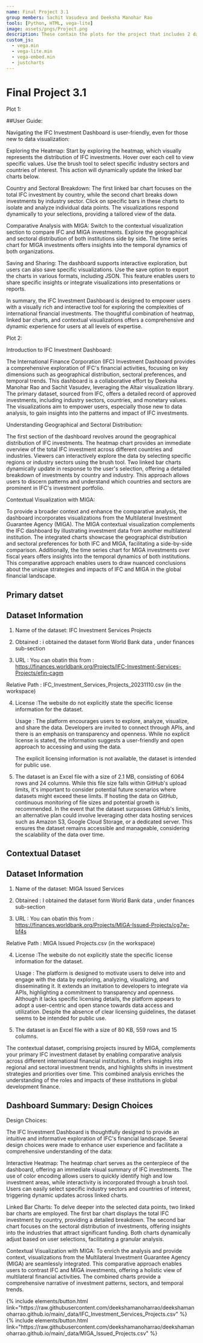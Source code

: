 ```yaml
---
name: Final Project 3.1
group members: Sachit Vasudeva and Deeksha Manohar Rao
tools: [Python, HTML, vega-lite]
image: assets/pngs/Project.png
description: These contain the plots for the project that includes 2 datasets outlining income levels and investments for different countries around the world.
custom_js:
  - vega.min
  - vega-lite.min
  - vega-embed.min
  - justcharts
---
```



# Final Project 3.1 

Plot 1:

<vegachart schema-url="{{ site.baseurl }}/assets/json/Interactive_Visualization.json" style="width: 100%"></vegachart>

 ##User Guide:

Navigating the IFC Investment Dashboard is user-friendly, even for those new to data visualization:

Exploring the Heatmap: Start by exploring the heatmap, which visually represents the distribution of IFC investments. Hover over each cell to view specific values. Use the brush tool to select specific industry sectors and countries of interest. This action will dynamically update the linked bar charts below.

Country and Sectoral Breakdown: The first linked bar chart focuses on the total IFC investment by country, while the second chart breaks down investments by industry sector. Click on specific bars in these charts to isolate and analyze individual data points. The visualizations respond dynamically to your selections, providing a tailored view of the data.

Comparative Analysis with MIGA: Switch to the contextual visualization section to compare IFC and MIGA investments. Explore the geographical and sectoral distribution of both institutions side by side. The time series chart for MIGA investments offers insights into the temporal dynamics of both organizations.

Saving and Sharing: The dashboard supports interactive exploration, but users can also save specific visualizations. Use the save option to export the charts in various formats, including JSON. This feature enables users to share specific insights or integrate visualizations into presentations or reports.

In summary, the IFC Investment Dashboard is designed to empower users with a visually rich and interactive tool for exploring the complexities of international financial investments. The thoughtful combination of heatmap, linked bar charts, and contextual visualizations offers a comprehensive and dynamic experience for users at all levels of expertise.

Plot 2:

<vegachart schema-url="{{ site.baseurl }}/assets/json/Contextual_Visulization.json" style="width: 100%"></vegachart>


Introduction to IFC Investment Dashboard:

The International Finance Corporation (IFC) Investment Dashboard provides a comprehensive exploration of IFC's financial activities, focusing on key dimensions such as geographical distribution, sectoral preferences, and temporal trends. This dashboard is a collaborative effort by Deeksha Manohar Rao and Sachit Vasudev, leveraging the Altair visualization library. The primary dataset, sourced from IFC, offers a detailed record of approved investments, including industry sectors, countries, and monetary values. The visualizations aim to empower users, especially those new to data analysis, to gain insights into the patterns and impact of IFC investments.

Understanding Geographical and Sectoral Distribution:

The first section of the dashboard revolves around the geographical distribution of IFC investments. The heatmap chart provides an immediate overview of the total IFC investment across different countries and industries. Viewers can interactively explore the data by selecting specific regions or industry sectors using the brush tool. Two linked bar charts dynamically update in response to the user's selection, offering a detailed breakdown of investments by country and industry. This approach allows users to discern patterns and understand which countries and sectors are prominent in IFC's investment portfolio.

Contextual Visualization with MIGA:

To provide a broader context and enhance the comparative analysis, the dashboard incorporates visualizations from the Multilateral Investment Guarantee Agency (MIGA). The MIGA contextual visualization complements the IFC dashboard by illustrating investment data from another multilateral institution. The integrated charts showcase the geographical distribution and sectoral preferences for both IFC and MIGA, facilitating a side-by-side comparison. Additionally, the time series chart for MIGA investments over fiscal years offers insights into the temporal dynamics of both institutions. This comparative approach enables users to draw nuanced conclusions about the unique strategies and impacts of IFC and MIGA in the global financial landscape.

## Primary datset

## Dataset Information
1) Name of the dataset: IFC Investment Services Projects

2) Obtained : i obtained the dataset form World Bank data , under finances sub-section 

3) URL : You can obatin this from : https://finances.worldbank.org/Projects/IFC-Investment-Services-Projects/efin-cagm

Relative Path : IFC_Investment_Services_Projects_20231110.csv (in the workspace)

4) License :The website do not explicitly state the specific license information for the dataset.
   
   Usage : The platform encourages users to explore, analyze, visualize, and share the data. Developers are invited to connect through APIs, and there is an emphasis on transparency and openness. While no explicit license is stated, the information suggests a user-friendly and open approach to accessing and using the data.
   
   The explicit licensing information is not available, the dataset is intended for public use.
   
5) The dataset is an Excel file with a size of 2.1 MB, consisting of 6064 rows and 24 columns. While this file size falls within GitHub's upload limits, it's important to consider potential future scenarios where datasets might exceed these limits. If hosting the data on GitHub, continuous monitoring of file sizes and potential growth is recommended. In the event that the dataset surpasses GitHub's limits, an alternative plan could involve leveraging other data hosting services such as Amazon S3, Google Cloud Storage, or a dedicated server. This ensures the dataset remains accessible and manageable, considering the scalability of the data over time.

## Contextual Dataset
## Dataset Information
1) Name of the dataset: MIGA Issued Services 

2) Obtained : I obtained the dataset form World Bank data , under finances sub-section 

3) URL : You can obatin this from : https://finances.worldbank.org/Projects/MIGA-Issued-Projects/cg7w-bf4s

Relative Path : MIGA Issued Projects.csv (in the workspace)

4) License :The website do not explicitly state the specific license information for the dataset.
   
   Usage : The platform is designed to motivate users to delve into and engage with the data by exploring, analyzing, visualizing, and disseminating it. It extends an invitation to developers to integrate via APIs, highlighting a commitment to transparency and openness. Although it lacks specific licensing details, the platform appears to adopt a user-centric and open stance towards data access and utilization. Despite the absence of clear licensing guidelines, the dataset seems to be intended for public use.
   
5) The dataset is an Excel file with a size of 80 KB, 559 rows and 15 columns.

The contextual dataset, comprising projects insured by MIGA, complements your primary IFC investment dataset by enabling comparative analysis across different international financial institutions. It offers insights into regional and sectoral investment trends, and highlights shifts in investment strategies and priorities over time. This combined analysis enriches the understanding of the roles and impacts of these institutions in global development finance.


## Dashboard Summary: Design Choices 

Design Choices:

The IFC Investment Dashboard is thoughtfully designed to provide an intuitive and informative exploration of IFC's financial landscape. Several design choices were made to enhance user experience and facilitate a comprehensive understanding of the data:

Interactive Heatmap: The heatmap chart serves as the centerpiece of the dashboard, offering an immediate visual summary of IFC investments. The use of color encoding allows users to quickly identify high and low investment areas, while interactivity is incorporated through a brush tool. Users can easily select specific industry sectors and countries of interest, triggering dynamic updates across linked charts.

Linked Bar Charts: To delve deeper into the selected data points, two linked bar charts are employed. The first bar chart displays the total IFC investment by country, providing a detailed breakdown. The second bar chart focuses on the sectoral distribution of investments, offering insights into the industries that attract significant funding. Both charts dynamically adjust based on user selections, facilitating a granular analysis.

Contextual Visualization with MIGA: To enrich the analysis and provide context, visualizations from the Multilateral Investment Guarantee Agency (MIGA) are seamlessly integrated. This comparative approach enables users to contrast IFC and MIGA investments, offering a holistic view of multilateral financial activities. The combined charts provide a comprehensive narrative of investment patterns, sectors, and temporal trends.

<!-- these are written in a combo of html and liquid --> 

<div class="left">
{% include elements/button.html link="https://raw.githubusercontent.com/deekshamanoharrao/deekshamanoharrao.github.io/main/_data/IFC_Investment_Services_Projects.csv" %}
</div>

<div class="right">
{% include elements/button.html link="https://raw.githubusercontent.com/deekshamanoharrao/deekshamanoharrao.github.io/main/_data/MIGA_Issued_Projects.csv" %}
</div>

